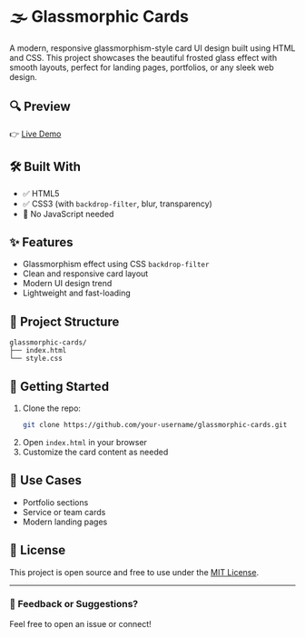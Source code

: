 # 🌫️ Glassmorphic Cards

A modern, responsive glassmorphism-style card UI design built using HTML and CSS. This project showcases the beautiful frosted glass effect with smooth layouts, perfect for landing pages, portfolios, or any sleek web design.

## 🔍 Preview

👉 [Live Demo](https://glassmorphiccards.netlify.app/)

## 🛠️ Built With

- ✅ HTML5  
- ✅ CSS3 (with `backdrop-filter`, blur, transparency)
- 🚫 No JavaScript needed

## ✨ Features

- Glassmorphism effect using CSS `backdrop-filter`
- Clean and responsive card layout
- Modern UI design trend
- Lightweight and fast-loading

## 📂 Project Structure

```
glassmorphic-cards/
├── index.html
└── style.css
```

## 🚀 Getting Started

1. Clone the repo:
   ```bash
   git clone https://github.com/your-username/glassmorphic-cards.git
   ```
2. Open `index.html` in your browser  
3. Customize the card content as needed

## 📌 Use Cases

- Portfolio sections  
- Service or team cards  
- Modern landing pages  

## 📄 License

This project is open source and free to use under the [MIT License](LICENSE).

---

### 💬 Feedback or Suggestions?

Feel free to open an issue or connect!

